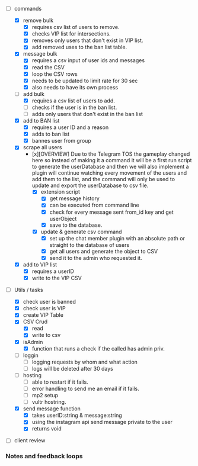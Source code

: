 - [ ] commands
    - [x] remove bulk
        - [x] requires csv list of users to remove.
        - [x] checks VIP list for intersections.
        - [x] removes only users that don't exist in VIP list.
        - [x] add removed uses to the ban list table.
    - [x] message bulk
        - [x] requires a csv input of user ids and messages
        - [x] read the CSV
        - [x] loop the CSV rows
        - [x] needs to be updated to limit rate for 30 sec
        - [x] also needs to have its own process
    - [ ] add bulk
        - [x] requires a csv list of users to add.
        - [ ] checks if the user is in the ban list.
        - [ ] adds only users that don't exist in the ban list
    - [x] add to BAN list
        - [x] requires a user ID and a reason
        - [x] adds to ban list
        - [x] bannes user from group
    - [x] scrape all users
        - [x][OVERVIEW] Due to the Telegram TOS the gameplay changed here so instead of making it a command it will be a first run script to generate the userDatabase and then we will also implement a plugin will continue watching every movement of the users and add them to the list, and the command will only be used to update and export the userDatabase to csv file.
            - [x] extension script
                - [x] get message history
                - [x] can be executed from command line
                - [x] check for every message sent from_id key and get userObject
                - [x] save to the database.
            - [x] update & generate csv command
                - [x] set up the chat member plugin with an absolute path or straight to the database of users
                - [x] get all users and generate the object to CSV
                - [x] send it to the admin who requested it.
    - [x] add to VIP list
        - [x] requires a userID
        - [x] write to the VIP CSV

- [ ] Utils / tasks
    - [x] check user is banned
    - [x] check user is VIP
    - [x] create VIP Table
    - [x] CSV Crud
        - [x] read
        - [x] write to csv
    - [x] isAdmin
        - [x] function that runs a check if the called has admin priv.
    - [ ] loggin
        - [ ] logging requests by whom and what action
        - [ ] logs will be deleted after 30 days
    - [ ] hosting
        - [ ] able to restart if it fails.
        - [ ] error handling to send me an email if it fails.
        - [ ] mp2 setup
        - [ ] vultr hostring.
    - [x] send message function
        - [x] takes userID:string & message:string
        - [x] using the instagram api send message private to the user
        - [x] returns void

- [ ] client review



### Notes and feedback loops
